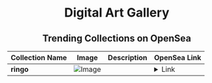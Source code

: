 <div align="center">

# Digital Art Gallery

## Trending Collections on OpenSea

| Collection Name                       | Image                                                                                     | Description                       | OpenSea Link                                                                                          |
|---------------------------------------|-------------------------------------------------------------------------------------------|-----------------------------------|--------------------------------------------------------------------------------------------------------|
| **ringo** | ![Image](https://i.seadn.io/s/raw/files/9b439bf60e5a29e28cd5e75a74d0100a.png?w=500&auto=format?w=200&auto=format) |  | <details><summary>Link</summary>[ringo](https://opensea.io/collection/ringo-6)</details> |

</div>